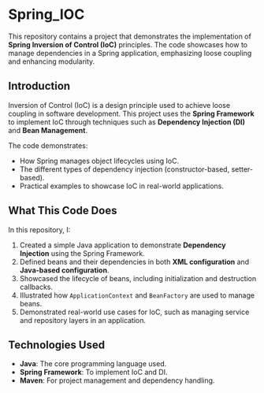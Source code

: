# Spring_IOC


This repository contains a project that demonstrates the implementation of **Spring Inversion of Control (IoC)** principles. The code showcases how to manage dependencies in a Spring application, emphasizing loose coupling and enhancing modularity.


## Introduction

Inversion of Control (IoC) is a design principle used to achieve loose coupling in software development. This project uses the **Spring Framework** to implement IoC through techniques such as **Dependency Injection (DI)** and **Bean Management**.

The code demonstrates:
- How Spring manages object lifecycles using IoC.
- The different types of dependency injection (constructor-based, setter-based).
- Practical examples to showcase IoC in real-world applications.

## What This Code Does

In this repository, I:
1. Created a simple Java application to demonstrate **Dependency Injection** using the Spring Framework.
2. Defined beans and their dependencies in both **XML configuration** and **Java-based configuration**.
3. Showcased the lifecycle of beans, including initialization and destruction callbacks.
4. Illustrated how `ApplicationContext` and `BeanFactory` are used to manage beans.
5. Demonstrated real-world use cases for IoC, such as managing service and repository layers in an application.

## Technologies Used

- **Java**: The core programming language used.
- **Spring Framework**: To implement IoC and DI.
- **Maven**: For project management and dependency handling.


